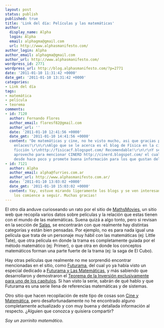 ```yaml
---
layout: post
status: publish
published: true
title: 'Link del día: Películas y las matemáticas'
author:
  display_name: Alpha
  login: Alpha
  email: alphagma@gmail.com
  url: http://www.alphasmanifesto.com/
author_login: Alpha
author_email: alphagma@gmail.com
author_url: http://www.alphasmanifesto.com/
wordpress_id: 2771
wordpress_url: http://blog.alphasmanifesto.com/?p=2771
date: '2011-01-10 11:31:42 +0000'
date_gmt: '2011-01-10 13:31:42 +0000'
categories:
- Link del día
tags:
- matemática
- película
- teorema
comments:
- id: 7120
  author: Fernando Flores
  author_email: floresf82@gmail.com
  author_url: ''
  date: '2011-01-10 12:41:56 +0000'
  date_gmt: '2011-01-10 14:41:56 +0000'
  content: "De matemáticas y cine, no he visto mucho, asi que gracias por los
    enlaces!\r\n\r\nAlgo que se le acerca es el blog de Física en la ciencia
    ficción \r\nhttp://fisicacf.blogspot.com/ Recomendable!\r\n\r\nY semi-off-topic,
    aprovecho para mencionar CINERD http://cinerd.blogspot.com/ el cual estoy siguiendo
    desde hace poco y promete buena información para los que gustan del cine.\r\n\r\nSaludos!"
- id: 7121
  author: Alpha
  author_email: alpha@furries.com.ar
  author_url: http://www.alphasmanifesto.com.ar/
  date: '2011-01-10 13:03:02 +0000'
  date_gmt: '2011-01-10 15:03:02 +0000'
  content: Yay, estuve mirando ligeramente los blogs y se ven interesantes, seguramente
    los comience a seguir. Muchas gracias!
---
```


El otro día anduve curioseando un rato por el sitio de <a href="http://www.mathsmovies.com/">MathsMovies</a>, un sitio web que recopila varios datos sobre películas y la relación que estas tienen con el mundo de las matemáticas. Suena quizá a algo tonto, pero si revisan en la sección de <a href="http://www.mathsmovies.com/salas/salas.htm">Salas</a>, se encontrarán con que realmente hay distintas categorías y están bien pensadas. Por ejemplo, no es para nada igual una película que trata de un personaje muy hábil con las matemáticas (ej: Little Tate), que otra película en donde la trama es completamente guiada por el método matemático (ej: Primer), o que otra en donde los conceptos matemáticos forman una parte fuerte de la trama (ej: la saga de El Cubo).

Hay otras películas que realmente no me sorprendió encontrar mencionadas en el sitio, como <a href="http://www.mathsmovies.com/futurama/Sala17_Futurama.htm">Futurama</a>, del cual yo ya había visto un especial dedicado a <a href="http://www.seriesyonkis.com/capitulo/futurama-extras/futurama-y-las-matematicas/49712/">Futurama y Las Matemáticas</a>, y más sabiendo que desarrollaron y demostraron el <a href="http://alt1040.com/2010/08/guionista-de-futurama-creo-y-comprobo-un-teorema-para-el-ultimo-episodio-de-la-serie">Teorema de la Inversión exclusivamente para uno de los capítulos</a>. Si han visto la serie, sabrán de qué hablo y que Futurama es una serie llena de referencias matemáticas y de sistemas.

Otro sitio que hacen recopilación de este tipo de cosas son <a href="http://www.sectormatematica.cl/cine.htm">Cine y Matemática</a>, pero desafortunadamente no he encontrado alguno completamente actualizado y con muy buena y detallada información al respecto.  ¿Alguien que conozca y quisiera compartir?

_Soy un zorrinito matemático._
